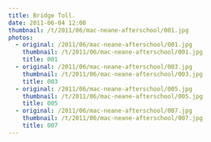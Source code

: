 ```yaml
---
title: Bridge Toll.
date: 2011-06-04 12:00
thumbnail: /t/2011/06/mac-neane-afterschool/001.jpg
photos:
  - original: /2011/06/mac-neane-afterschool/001.jpg
    thumbnail: /t/2011/06/mac-neane-afterschool/001.jpg
    title: 001
  - original: /2011/06/mac-neane-afterschool/003.jpg
    thumbnail: /t/2011/06/mac-neane-afterschool/003.jpg
    title: 003
  - original: /2011/06/mac-neane-afterschool/005.jpg
    thumbnail: /t/2011/06/mac-neane-afterschool/005.jpg
    title: 005
  - original: /2011/06/mac-neane-afterschool/007.jpg
    thumbnail: /t/2011/06/mac-neane-afterschool/007.jpg
    title: 007
---
```

